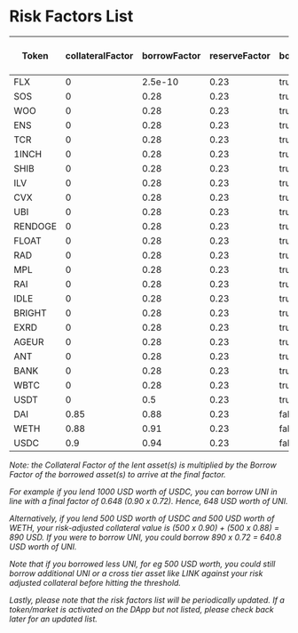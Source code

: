 # Risk Factors List

| Token | collateralFactor | borrowFactor | reserveFactor | borrowIsolated | crossBorrow | InterestRateModel | Uniswap V3 fee tier (%) |
|-------|------|-------|-------|------|-------|-------|------|
| FLX | 0| 2.5e-10 | 0.23 | true | false | Default | 0.3 |
| SOS | 0| 0.28 | 0.23 | true | false | Default | 1 |
| WOO | 0| 0.28 | 0.23 | true | false | Default | 0.3 |
| ENS | 0| 0.28 | 0.23 | true | false | Default | 0.3 |
| TCR | 0| 0.28 | 0.23 | true | false | Default | 0.3 |
| 1INCH | 0| 0.28 | 0.23 | true | false | Default | 0.3 |
| SHIB | 0| 0.28 | 0.23 | true | false | Default | 1 |
| ILV | 0| 0.28 | 0.23 | true | false | Default | 1 |
| CVX | 0| 0.28 | 0.23 | true | false | Default | 1 |
| UBI | 0| 0.28 | 0.23 | true | false | Default | 0.3 |
| RENDOGE | 0| 0.28 | 0.23 | true | false | Default | 0.3 |
| FLOAT | 0| 0.28 | 0.23 | true | false | Default | 0.3 |
| RAD | 0| 0.28 | 0.23 | true | false | Default | 0.3 |
| MPL | 0| 0.28 | 0.23 | true | false | Default | 0.3 |
| RAI | 0| 0.28 | 0.23 | true | false | Default | 0.3 |
| IDLE | 0| 0.28 | 0.23 | true | false | Default | 0.3 |
| BRIGHT | 0| 0.28 | 0.23 | true | false | Default | 0.3 |
| EXRD | 0| 0.28 | 0.23 | true | false | Default | 1 |
| AGEUR | 0| 0.28 | 0.23 | true | false | Default | 0.3 |
| ANT | 0| 0.28 | 0.23 | true | false | Default | 1 |
| BANK | 0| 0.28 | 0.23 | true | false | Default | 0.3 |
| WBTC | 0| 0.28 | 0.23 | true | false | Default | 0.3 |
| USDT | 0| 0.5 | 0.23 | true | false | Default | 0.3 |
| DAI | 0.85| 0.88 | 0.23 | false | true | Default | 0.3 |
| WETH | 0.88| 0.91 | 0.23 | false | true | Default | Pegged |
| USDC | 0.9| 0.94 | 0.23 | false | true | Default | 0.3 |



_Note: the Collateral Factor of the lent asset(s) is multiplied by the Borrow Factor of the borrowed asset(s) to arrive at the final factor._

_For example if you lend 1000 USD worth of USDC, you can borrow UNI in line with a final factor of 0.648 (0.90 x 0.72). Hence, 648 USD worth of UNI._

_Alternatively, if you lend 500 USD worth of USDC and 500 USD worth of WETH, your risk-adjusted collateral value is (500 x 0.90) + (500 x 0.88) = 890 USD. If you were to borrow UNI, you could borrow 890 x 0.72 = 640.8 USD worth of UNI._&#x20;

_Note that if you borrowed less UNI, for eg 500 USD worth, you could still borrow additional UNI or a cross tier asset like LINK against your risk adjusted collateral before hitting the threshold._


_Lastly, please note that the risk factors list will be periodically updated. If a token/market is activated on the DApp but not listed, please check back later for an updated list._

